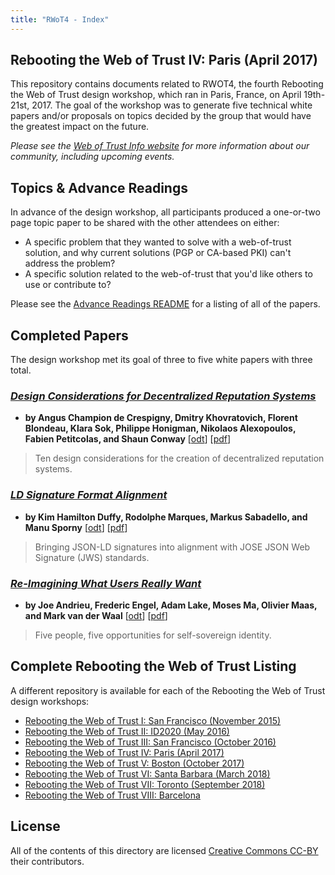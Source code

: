 ```yaml
---
title: "RWoT4 - Index"
---
```


## Rebooting the Web of Trust IV: Paris (April 2017)

This repository contains documents related to RWOT4, the fourth Rebooting the Web of Trust design workshop, which ran in Paris, France, on April 19th-21st, 2017. The goal of the workshop was to generate five technical white papers and/or proposals on topics decided by the group that would have the greatest impact on the future.

_Please see the [Web of Trust Info website](http://www.weboftrust.info/) for more information about our community, including upcoming events._

##  Topics & Advance Readings

In advance of the design workshop, all participants produced a one-or-two page topic paper to be shared with the other attendees on either:

* A specific problem that they wanted to solve with a web-of-trust solution, and why current solutions (PGP or CA-based PKI) can't address the problem?
*  A specific solution related to the web-of-trust that you'd like others to use or contribute to?

Please see the [Advance Readings README](Topics/) for a listing of all of the papers.

## Completed Papers

The design workshop met its goal of three to five white papers with three total.


### [*Design Considerations for Decentralized Reputation Systems*](Final/reputation-design/) 
* **by Angus Champion de Crespigny, Dmitry Khovratovich, Florent Blondeau, Klara Sok, Philippe Honigman, Nikolaos Alexopoulos, Fabien Petitcolas, and Shaun Conway**  [[odt](https://github.com/WebOfTrustInfo/rwot4-paris/blob/master/final-documents/reputation-design.odt?raw=true)] [[pdf](https://github.com/WebOfTrustInfo/rwot4-paris/raw/master/final-documents/reputation-design.pdf?raw=true)]

> Ten design considerations for the creation of decentralized reputation systems.

### [*LD Signature Format Alignment*](Final/ld-signatures/) 
* **by Kim Hamilton Duffy, Rodolphe Marques, Markus Sabadello, and Manu Sporny** [[odt](https://github.com/WebOfTrustInfo/rwot4-paris/blob/master/final-documents/ld-signatures.odt?raw=true)] [[pdf](https://github.com/WebOfTrustInfo/rwot4-paris/raw/master/final-documents/ld-signatures.odt?raw=true)]

> Bringing JSON-LD signatures into alignment with JOSE JSON Web Signature (JWS) standards.

### [*Re-Imagining What Users Really Want*](Final/what-users-really-want/) 

* **by Joe Andrieu, Frederic Engel, Adam Lake, Moses Ma, Olivier Maas, and Mark van der Waal** [[odt](https://github.com/WebOfTrustInfo/rwot4-paris/blob/master/final-documents/what-users-really-want.odt?raw=true)] [[pdf](https://github.com/WebOfTrustInfo/rwot4-paris/blob/master/final-documents/what-users-really-want.pdf?raw=true)]

> Five people, five opportunities for self-sovereign identity.


## Complete Rebooting the Web of Trust Listing

A different repository is available for each of the Rebooting the Web of Trust design workshops:

* [Rebooting the Web of Trust I: San Francisco (November 2015)](../RWoT1/)
* [Rebooting the Web of Trust II: ID2020 (May 2016)](../RWoT2/)
* [Rebooting the Web of Trust III: San Francisco (October 2016)](../RWoT3/)
* [Rebooting the Web of Trust IV: Paris (April 2017)](../RWoT4/)
* [Rebooting the Web of Trust V: Boston (October 2017)](../RWoT5/)
* [Rebooting the Web of Trust VI: Santa Barbara (March 2018)](../RWoT6/)
* [Rebooting the Web of Trust VII: Toronto (September 2018)](../RWoT7/)
* [Rebooting the Web of Trust VIII: Barcelona](../RWoT8)

## License

All of the contents of this directory are licensed [Creative Commons CC-BY](../LICENSE-CC-BY-4.0/) their contributors.

